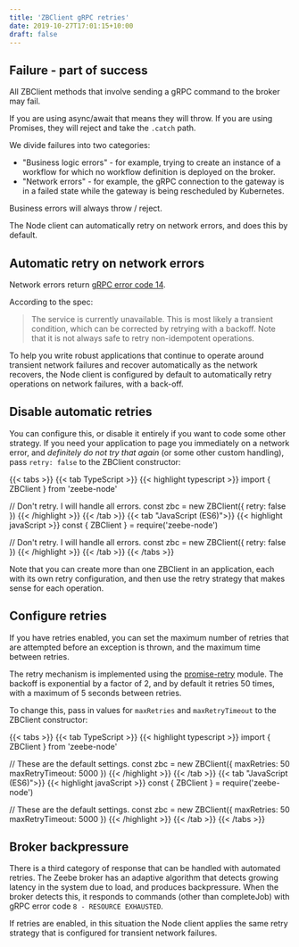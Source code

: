 ```yaml
---
title: 'ZBClient gRPC retries'
date: 2019-10-27T17:01:15+10:00
draft: false
---
```


## Failure - part of success

All ZBClient methods that involve sending a gRPC command to the broker may fail.

If you are using async/await that means they will throw. If you are using Promises, they will reject and take the `.catch` path.

We divide failures into two categories: 

* "Business logic errors" - for example, trying to create an instance of a workflow for which no workflow definition is deployed on the broker.
* "Network errors" - for example, the gRPC connection to the gateway is in a failed state while the gateway is being rescheduled by Kubernetes.

Business errors will always throw / reject. 

The Node client can automatically retry on network errors, and does this by default.


## Automatic retry on network errors

Network errors return [gRPC error code 14](https://github.com/grpc/grpc/blob/master/doc/statuscodes.md).

According to the spec:

> The service is currently unavailable. This is most likely a transient condition, which can be corrected by retrying with a backoff. Note that it is not always safe to retry non-idempotent operations.


To help you write robust applications that continue to operate around transient network failures and recover automatically as the network recovers, the Node client is configured by default to automatically retry operations on network failures, with a back-off.

## Disable automatic retries

You can configure this, or disable it entirely if you want to code some other strategy. If you need your application to page you immediately on a network error, and _definitely do not try that again_ (or some other custom handling), pass `retry: false` to the ZBClient constructor:

<!-- prettier-ignore -->
{{< tabs >}}
  {{< tab TypeScript >}}
    {{< highlight typescript >}}
import { ZBClient } from 'zeebe-node'

// Don't retry. I will handle all errors.
const zbc = new ZBClient({
  retry: false
})
    {{< /highlight >}}
  {{< /tab >}}
  {{< tab "JavaScript (ES6)">}}
    {{< highlight javaScript >}}
const { ZBClient } = require('zeebe-node')

// Don't retry. I will handle all errors.
const zbc = new ZBClient({
  retry: false
})
    {{< /highlight >}}
  {{< /tab >}}
{{< /tabs >}}

Note that you can create more than one ZBClient in an application, each with its own retry configuration, and then use the retry strategy that makes sense for each operation.

## Configure retries

If you have retries enabled, you can set the maximum number of retries that are attempted before an exception is thrown, and the maximum time between retries.

The retry mechanism is implemented using the [promise-retry](https://www.npmjs.com/package/promise-retry) module. The backoff is exponential by a factor of 2, and by default it retries 50 times, with a maximum of 5 seconds between retries.

To change this, pass in values for `maxRetries` and `maxRetryTimeout` to the ZBClient constructor:

<!-- prettier-ignore -->
{{< tabs >}}
  {{< tab TypeScript >}}
    {{< highlight typescript >}}
import { ZBClient } from 'zeebe-node'

// These are the default settings.
const zbc = new ZBClient({
	maxRetries: 50
	maxRetryTimeout: 5000
})
    {{< /highlight >}}
  {{< /tab >}}
  {{< tab "JavaScript (ES6)">}}
    {{< highlight javaScript >}}
const { ZBClient } = require('zeebe-node')

// These are the default settings.
const zbc = new ZBClient({
	maxRetries: 50
	maxRetryTimeout: 5000
})
    {{< /highlight >}}
  {{< /tab >}}
{{< /tabs >}}

## Broker backpressure

There is a third category of response that can be handled with automated retries. The Zeebe broker has an adaptive algorithm that detects growing latency in the system due to load, and produces backpressure. When the broker detects this, it responds to commands (other than completeJob) with gRPC error code `8 - RESOURCE EXHAUSTED`. 

If retries are enabled, in this situation the Node client applies the same retry strategy that is configured for transient network failures.